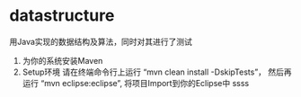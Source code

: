 # datastructure
用Java实现的数据结构及算法，同时对其进行了测试

1. 为你的系统安装Maven
2. Setup环境 
  请在终端命令行上运行 “mvn clean install -DskipTests”， 然后再运行 “mvn eclipse:eclipse”,  将项目Import到你的Eclipse中
ssss
